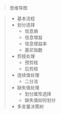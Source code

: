 > 思维导图

> - 基本流程 
> - 划分选择 
>   - 信息熵
>   - 信息增益
>   - 信息增益率
>   - 基尼指数
> - 剪枝处理
>   - 预剪枝
>   - 后剪枝
> - 连续值处理
>   - 二分法
> - 缺失值处理
>   - 划分属性选择
>   - 缺失值如何划分
> - 多变量决策树 




